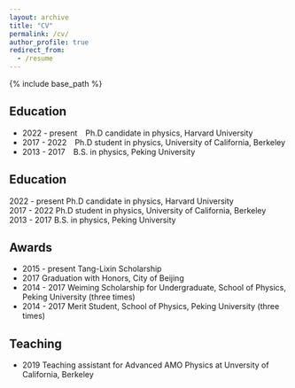 ```yaml
---
layout: archive
title: "CV"
permalink: /cv/
author_profile: true
redirect_from:
  - /resume
---
```


{% include base_path %}

Education
-----
* 2022 - present  &ensp; Ph.D candidate in physics, Harvard University
* 2017 - 2022 &ensp; Ph.D student in physics, University of California, Berkeley
* 2013 - 2017 &ensp; B.S. in physics, Peking University

Education
-----
2022 - present   Ph.D candidate in physics, Harvard University  
2017 - 2022   Ph.D student in physics, University of California, Berkeley  
2013 - 2017   B.S. in physics, Peking University  

Awards
-----
* 2015 - present   Tang-Lixin Scholarship
* 2017   Graduation with Honors, City of Beijing
* 2014 - 2017   Weiming Scholarship for Undergraduate, School of Physics, Peking University (three times)
* 2014 - 2017   Merit Student, School of Physics, Peking University (three times)
  
<!-- Talks
======
  <ul>{% for post in site.talks %}
    {% include archive-single-talk-cv.html %}
  {% endfor %}</ul> -->
  
Teaching
-----
* 2019   Teaching assistant for Advanced AMO Physics at Unversity of California, Berkeley
